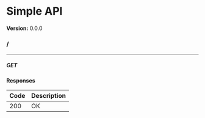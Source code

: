 Simple API
==========
**Version:** 0.0.0

### /
---
##### ***GET***
**Responses**

| Code | Description |
| ---- | ----------- |
| 200 | OK |
